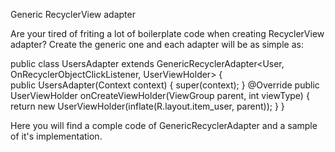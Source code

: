 Generic RecyclerView adapter

Are your tired of friting a lot of boilerplate code when creating RecyclerView adapter?
Create the generic one and each adapter will be as simple as:

public class UsersAdapter extends GenericRecyclerAdapter<User, OnRecyclerObjectClickListener<User>, UserViewHolder> {   
    public UsersAdapter(Context context) {
        super(context);
    }
    @Override
    public UserViewHolder onCreateViewHolder(ViewGroup parent, int viewType) {
        return new UserViewHolder(inflate(R.layout.item_user, parent));
    }
}

Here you will find a comple code of GenericRecyclerAdapter and a sample of it's implementation.
